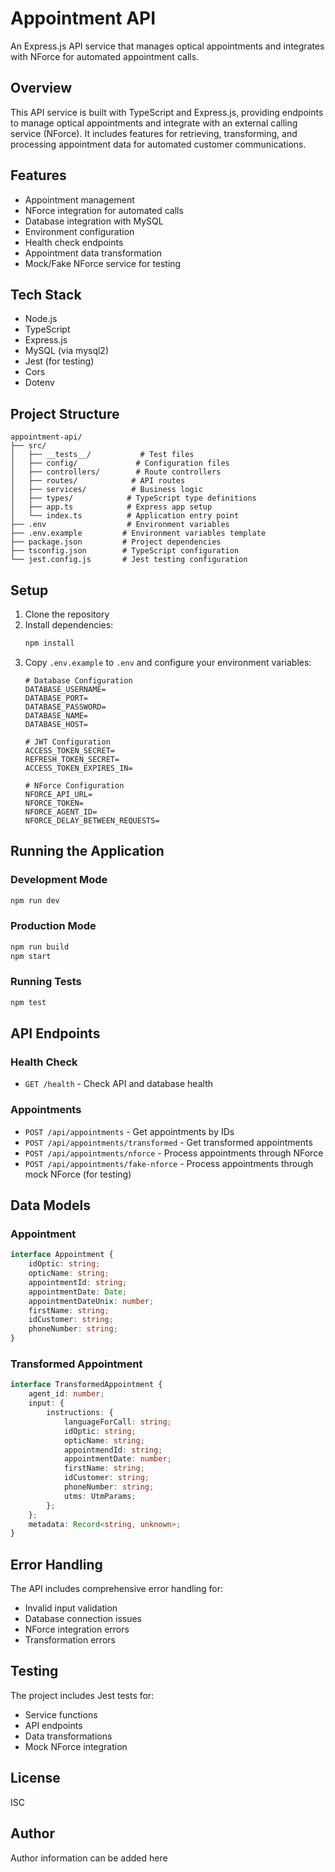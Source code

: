 # Appointment API

An Express.js API service that manages optical appointments and integrates with NForce for automated appointment calls.

## Overview

This API service is built with TypeScript and Express.js, providing endpoints to manage optical appointments and integrate with an external calling service (NForce). It includes features for retrieving, transforming, and processing appointment data for automated customer communications.

## Features

- Appointment management
- NForce integration for automated calls
- Database integration with MySQL
- Environment configuration
- Health check endpoints
- Appointment data transformation
- Mock/Fake NForce service for testing

## Tech Stack

- Node.js
- TypeScript
- Express.js
- MySQL (via mysql2)
- Jest (for testing)
- Cors
- Dotenv

## Project Structure

```
appointment-api/
├── src/
│   ├── __tests__/           # Test files
│   ├── config/             # Configuration files
│   ├── controllers/        # Route controllers
│   ├── routes/            # API routes
│   ├── services/          # Business logic
│   ├── types/            # TypeScript type definitions
│   ├── app.ts            # Express app setup
│   └── index.ts          # Application entry point
├── .env                  # Environment variables
├── .env.example         # Environment variables template
├── package.json         # Project dependencies
├── tsconfig.json        # TypeScript configuration
└── jest.config.js       # Jest testing configuration
```

## Setup

1. Clone the repository
2. Install dependencies:
   ```bash
   npm install
   ```
3. Copy `.env.example` to `.env` and configure your environment variables:
   ```
   # Database Configuration
   DATABASE_USERNAME=
   DATABASE_PORT=
   DATABASE_PASSWORD=
   DATABASE_NAME=
   DATABASE_HOST=

   # JWT Configuration
   ACCESS_TOKEN_SECRET=
   REFRESH_TOKEN_SECRET=
   ACCESS_TOKEN_EXPIRES_IN=

   # NForce Configuration
   NFORCE_API_URL=
   NFORCE_TOKEN=
   NFORCE_AGENT_ID=
   NFORCE_DELAY_BETWEEN_REQUESTS=
   ```

## Running the Application

### Development Mode
```bash
npm run dev
```

### Production Mode
```bash
npm run build
npm start
```

### Running Tests
```bash
npm test
```

## API Endpoints

### Health Check
- `GET /health` - Check API and database health

### Appointments
- `POST /api/appointments` - Get appointments by IDs
- `POST /api/appointments/transformed` - Get transformed appointments
- `POST /api/appointments/nforce` - Process appointments through NForce
- `POST /api/appointments/fake-nforce` - Process appointments through mock NForce (for testing)

## Data Models

### Appointment
```typescript
interface Appointment {
    idOptic: string;
    opticName: string;
    appointmentId: string;
    appointmentDate: Date;
    appointmentDateUnix: number;
    firstName: string;
    idCustomer: string;
    phoneNumber: string;
}
```

### Transformed Appointment
```typescript
interface TransformedAppointment {
    agent_id: number;
    input: {
        instructions: {
            languageForCall: string;
            idOptic: string;
            opticName: string;
            appointmendId: string;
            appointmentDate: number;
            firstName: string;
            idCustomer: string;
            phoneNumber: string;
            utms: UtmParams;
        };
    };
    metadata: Record<string, unknown>;
}
```

## Error Handling

The API includes comprehensive error handling for:
- Invalid input validation
- Database connection issues
- NForce integration errors
- Transformation errors

## Testing

The project includes Jest tests for:
- Service functions
- API endpoints
- Data transformations
- Mock NForce integration

## License

ISC

## Author

Author information can be added here